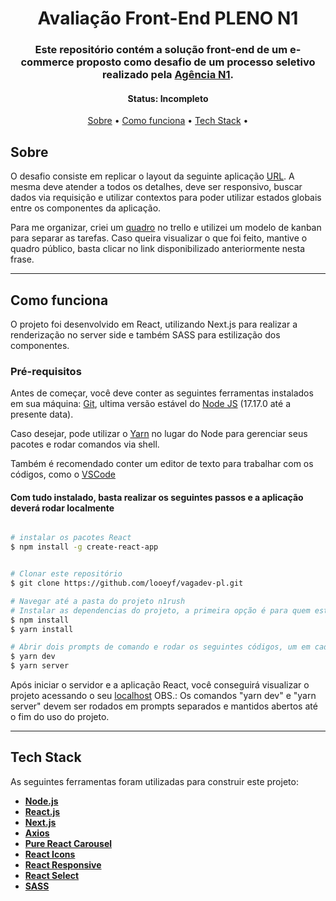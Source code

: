 <h1 align="center">
    Avaliação Front-End PLENO N1
</h1>

<h3 align="center">
    Este repositório contém a solução front-end de um e-commerce proposto como desafio de um processo seletivo realizado pela <a href="https://agencian1.com.br/" target="_blank">Agência N1</a>.
</h3>

<h4 align="center"> 
	 Status: Incompleto
</h4>

<p align="center">
 <a href="#sobre">Sobre</a> •
 <a href="#como-funciona">Como funciona</a> • 
 <a href="#tech-stack">Tech Stack</a> • 
</p>

## Sobre

O desafio consiste em replicar o layout da seguinte aplicação [URL](https://www.figma.com/file/fcy8mdkluclGRQ4GqaVObN/Avalia%C3%A7%C3%A3o-Front-end-PLENO?node-id=1202%3A0). A mesma deve atender a todos os detalhes, deve ser responsivo, buscar dados via requisição e utilizar contextos para poder utilizar estados globais entre os componentes da aplicação.

Para me organizar, criei um [quadro](https://trello.com/b/HkyGZk2W/template-kanban) no trello e utilizei um modelo de kanban para separar as tarefas. Caso queira visualizar o que foi feito, mantive o quadro público, basta clicar no link disponibilizado anteriormente nesta frase.

---

## Como funciona

O projeto foi desenvolvido em React, utilizando Next.js para realizar a renderização no server side e também SASS para estilização dos componentes.

### Pré-requisitos

Antes de começar, você deve conter as seguintes ferramentas instalados em sua máquina:
[Git](https://git-scm.com/downloads), ultima versão estável do [Node JS](https://nodejs.org/pt-br/download/) (17.17.0 até a presente data).

Caso desejar, pode utilizar o [Yarn](https://yarnpkg.com/getting-started/install) no lugar do Node para gerenciar seus pacotes e rodar comandos via shell.

Também é recomendado conter um editor de texto para trabalhar com os códigos, como o [VSCode](https://code.visualstudio.com/)

#### Com tudo instalado, basta realizar os seguintes passos e a aplicação deverá rodar localmente

```bash

# instalar os pacotes React
$ npm install -g create-react-app


# Clonar este repositório
$ git clone https://github.com/looeyf/vagadev-pl.git

# Navegar até a pasta do projeto n1rush
# Instalar as dependencias do projeto, a primeira opção é para quem está utilizando o Node.js e o segundo para Yarn
$ npm install
$ yarn install

# Abrir dois prompts de comando e rodar os seguintes códigos, um em cada janela (manter as janelas abertas enquanto utiliza o projeto)
$ yarn dev
$ yarn server

```

Após iniciar o servidor e a aplicação React, você conseguirá visualizar o projeto acessando o seu [localhost](http://localhost:3000/)
OBS.: Os comandos "yarn dev" e "yarn server" devem ser rodados em prompts separados e mantidos abertos até o fim do uso do projeto.

---

## Tech Stack

As seguintes ferramentas foram utilizadas para construir este projeto:

- **[Node.js](https://nodejs.org/pt-br/)**
- **[React.js](https://pt-br.reactjs.org)**
- **[Next.js](https://nextjs.org)**
- **[Axios](https://www.npmjs.com/package/axios)**
- **[Pure React Carousel](https://www.npmjs.com/package/pure-react-carousel)**
- **[React Icons](https://www.npmjs.com/package/react-icons)**
- **[React Responsive](https://www.npmjs.com/package/react-responsive)**
- **[React Select](https://www.npmjs.com/package/react-select)**
- **[SASS](https://www.npmjs.com/package/sass)**
